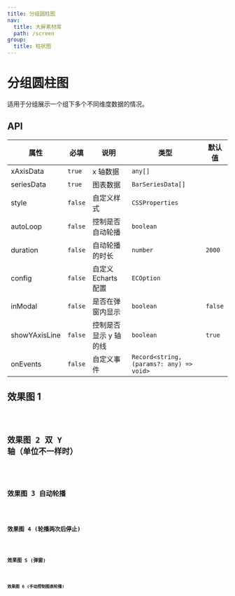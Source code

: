 ```yaml
---
title: 分组圆柱图
nav:
  title: 大屏素材库
  path: /screen
group:
  title: 柱状图
---
```


# 分组圆柱图

适用于分组展示一个组下多个不同维度数据的情况。

## API

| 属性          | 必填    | 说明                  | 类型                                     | 默认值  |
| ------------- | ------- | --------------------- | ---------------------------------------- | ------- |
| xAxisData     | `true`  | x 轴数据              | `any[]`                                  |         |
| seriesData    | `true`  | 图表数据              | `BarSeriesData[]`                        |         |
| style         | `false` | 自定义样式            | `CSSProperties`                          |         |
| autoLoop      | `false` | 控制是否自动轮播      | `boolean`                                |         |
| duration      | `false` | 自动轮播的时长        | `number`                                 | `2000`  |
| config        | `false` | 自定义 Echarts 配置   | `ECOption`                               |         |
| inModal       | `false` | 是否在弹窗内显示      | `boolean`                                | `false` |
| showYAxisLine | `false` | 控制是否显示 y 轴的线 | `boolean`                                | `true`  |
| onEvents      | `false` | 自定义事件            | `Record<string, (params?: any) => void>` |         |

## 效果图 1

<code src="../../../example/CylinderBarDemo/demo1.tsx" background="#040727">

## 效果图 2 双 Y 轴（单位不一样时）

<code src="../../../example/CylinderBarDemo/demo2.tsx" background="#040727">

## 效果图 3 自动轮播

<code src="../../../example/CylinderBarDemo/demo3.tsx" background="#040727">

## 效果图 4 (轮播两次后停止)

<code src="../../../example/CylinderBarDemo/demo4.tsx" background="#040727">

## 效果图 5 (弹窗)

<code src="../../../example/CylinderBarDemo/demo5.tsx" background="#040727">

## 效果图 6 (手动控制图表轮播)

<code src="../../../example/CylinderBarDemo/demo6.tsx" background="#040727">
